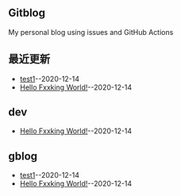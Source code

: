 ## Gitblog
My personal blog using issues and GitHub Actions
## 最近更新
- [test1](https://github.com/kZime/gblog/issues/2)--2020-12-14
- [Hello Fxxking World!](https://github.com/kZime/gblog/issues/1)--2020-12-14
## dev
- [Hello Fxxking World!](https://github.com/kZime/gblog/issues/1)--2020-12-14
## gblog
- [test1](https://github.com/kZime/gblog/issues/2)--2020-12-14
- [Hello Fxxking World!](https://github.com/kZime/gblog/issues/1)--2020-12-14
